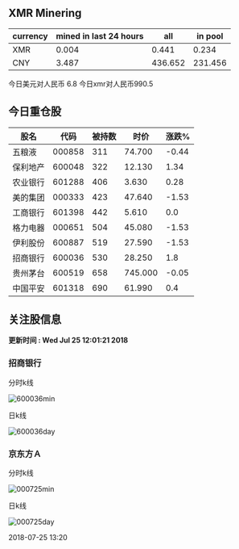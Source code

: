 ## XMR Minering

|currency|mined in last 24 hours|all|in pool|
|---|---|---|---|
|XMR|0.004|0.441|0.234|
|CNY|3.487|436.652|231.456|

今日美元对人民币 6.8	今日xmr对人民币990.5


## 今日重仓股 

|股名|代码|被持数|时价|涨跌%|
|---|---|---|---|---|
|五粮液|000858|311|74.700|-0.44|
|保利地产|600048|322|12.130|1.34|
|农业银行|601288|406|3.630|0.28|
|美的集团|000333|423|47.640|-1.53|
|工商银行|601398|442|5.610|0.0|
|格力电器|000651|504|45.080|-1.53|
|伊利股份|600887|519|27.590|-1.53|
|招商银行|600036|530|28.250|1.8|
|贵州茅台|600519|658|745.000|-0.05|
|中国平安|601318|690|61.990|0.4|

## 关注股信息
**更新时间 : Wed Jul 25 12:01:21 2018**
### 招商银行 
分时k线

![600036min](http://image.sinajs.cn/newchart/min/n/sh600036.gif)

日k线

![600036day](http://image.sinajs.cn/newchart/daily/n/sh600036.gif)

### 京东方Ａ 
分时k线

![000725min](http://image.sinajs.cn/newchart/min/n/sz000725.gif)

日k线

![000725day](http://image.sinajs.cn/newchart/daily/n/sz000725.gif)

2018-07-25 13:20